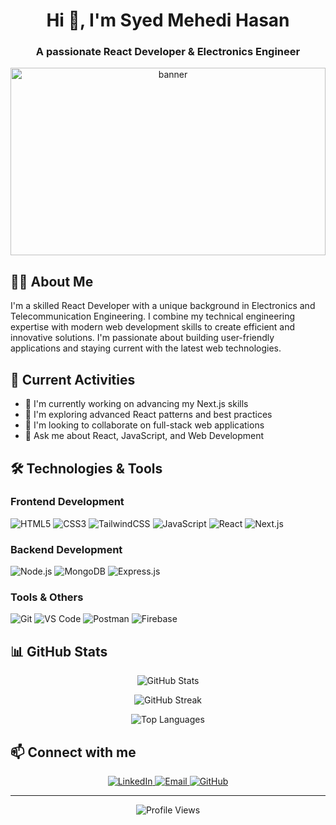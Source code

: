 <h1 align="center">Hi 👋, I'm Syed Mehedi Hasan</h1>
<h3 align="center">A passionate React Developer & Electronics Engineer</h3>

<p align="center">
  <img src="https://images.unsplash.com/photo-1605379399642-870262d3d051?q=80&w=2000&auto=format&fit=crop" alt="banner" style="width: 100%; max-height: 300px; object-fit: cover;"/>
</p>

## 👨‍💻 About Me

I'm a skilled React Developer with a unique background in Electronics and Telecommunication Engineering. I combine my technical engineering expertise with modern web development skills to create efficient and innovative solutions. I'm passionate about building user-friendly applications and staying current with the latest web technologies.

## 🚀 Current Activities

- 🔭 I'm currently working on advancing my Next.js skills
- 🌱 I'm exploring advanced React patterns and best practices
- 👯 I'm looking to collaborate on full-stack web applications
- 💬 Ask me about React, JavaScript, and Web Development

## 🛠️ Technologies & Tools

### Frontend Development
![HTML5](https://img.shields.io/badge/-HTML5-E34F26?style=flat-square&logo=html5&logoColor=white)
![CSS3](https://img.shields.io/badge/-CSS3-1572B6?style=flat-square&logo=css3)
![TailwindCSS](https://img.shields.io/badge/-TailwindCSS-38B2AC?style=flat-square&logo=tailwind-css&logoColor=white)
![JavaScript](https://img.shields.io/badge/-JavaScript-F7DF1E?style=flat-square&logo=javascript&logoColor=black)
![React](https://img.shields.io/badge/-React-61DAFB?style=flat-square&logo=react&logoColor=black)
![Next.js](https://img.shields.io/badge/-Next.js-000000?style=flat-square&logo=next.js)

### Backend Development
![Node.js](https://img.shields.io/badge/-Node.js-339933?style=flat-square&logo=node.js&logoColor=white)
![MongoDB](https://img.shields.io/badge/-MongoDB-47A248?style=flat-square&logo=mongodb&logoColor=white)
![Express.js](https://img.shields.io/badge/-Express.js-000000?style=flat-square&logo=express)

### Tools & Others
![Git](https://img.shields.io/badge/-Git-F05032?style=flat-square&logo=git&logoColor=white)
![VS Code](https://img.shields.io/badge/-VS%20Code-007ACC?style=flat-square&logo=visual-studio-code)
![Postman](https://img.shields.io/badge/-Postman-FF6C37?style=flat-square&logo=postman&logoColor=white)
![Firebase](https://img.shields.io/badge/-Firebase-FFCA28?style=flat-square&logo=firebase&logoColor=black)

## 📊 GitHub Stats

<p align="center">
  <img src="https://github-readme-stats.vercel.app/api?username=syedmehedi34&show_icons=true&theme=radical" alt="GitHub Stats" />
</p>

<p align="center">
  <img src="https://github-readme-streak-stats.herokuapp.com/?user=syedmehedi34&theme=radical" alt="GitHub Streak" />
</p>

<p align="center">
  <img src="https://github-readme-stats.vercel.app/api/top-langs/?username=syedmehedi34&layout=compact&theme=radical" alt="Top Languages" />
</p>

## 📫 Connect with me

<p align="center">
  <a href="https://linkedin.com/in/YOUR_LINKEDIN" target="_blank">
    <img src="https://img.shields.io/badge/-LinkedIn-0077B5?style=for-the-badge&logo=linkedin&logoColor=white" alt="LinkedIn"/>
  </a>
  <a href="mailto:YOUR_EMAIL@example.com">
    <img src="https://img.shields.io/badge/-Email-D14836?style=for-the-badge&logo=gmail&logoColor=white" alt="Email"/>
  </a>
  <a href="https://github.com/syedmehedi34" target="_blank">
    <img src="https://img.shields.io/badge/-GitHub-181717?style=for-the-badge&logo=github" alt="GitHub"/>
  </a>
</p>

---

<p align="center">
  <img src="https://komarev.com/ghpvc/?username=syedmehedi34&label=Profile%20views&color=0e75b6&style=flat" alt="Profile Views" />
</p>
